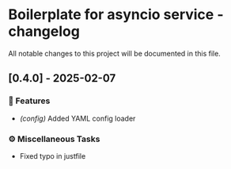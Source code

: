 # Boilerplate for asyncio service - changelog

All notable changes to this project will be documented in this file.


## [0.4.0] - 2025-02-07

### 🚀 Features

- *(config)* Added YAML config loader

### ⚙️ Miscellaneous Tasks

- Fixed typo in justfile

<!-- generated by git-cliff -->
